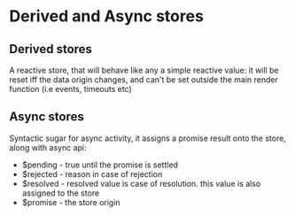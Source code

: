 # Derived and Async stores

## Derived stores

A reactive store, that will behave like any a simple reactive value: it will be reset iff the data origin changes, and can't be set outside the main render function (i.e events, timeouts etc)

## Async stores

Syntactic sugar for async activity, it assigns a promise result onto the store, along with async api:

- $pending - true until the promise is settled
- $rejected - reason in case of rejection
- $resolved - resolved value is case of resolution. this value is also assigned to the store
- $promise - the store origin
